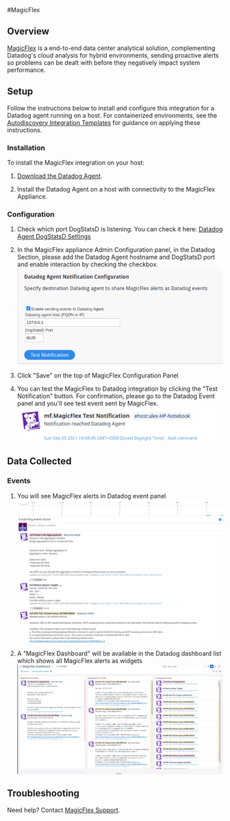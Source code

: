 #MagicFlex

## Overview

[MagicFlex][1] is a end-to-end data center analytical solution, complementing Datadog's cloud analysis for hybrid environments, sending proactive alerts so problems can be dealt with before they negatively impact system performance.
 

## Setup

Follow the instructions below to install and configure this integration for a Datadog agent running on a host. For containerized environments, see the [Autodiscovery Integration Templates][2] for guidance on applying these instructions.

### Installation

To install the MagicFlex integration on your host:

1. [Download the Datadog Agent](https://app.datadoghq.com/account/settings#agent).

2. Install the Datadog Agent on a host with connectivity to the MagicFlex Appliance.

### Configuration

1. Check which port DogStatsD is listening. You can check it here: [Datadog Agent DogStatsD Settings](https://docs.datadoghq.com/developers/dogstatsd/)

2. In the MagicFlex appliance Admin Configuration panel, in the Datadog Section, please add the Datadog Agent hostname and DogStatsD port and enable interaction by checking the checkbox.
![MagicFlex Configuration](images/dstat_cfg.png)

3. Click "Save" on the top of MagicFlex Configuration Panel

4. You can test the MagicFlex to Datadog integration by clicking the "Test Notification" button. For confirmation, please go to the Datadog Event panel and you'll see test event sent by MagicFlex.
![MagicFlex Test Event](images/notification.png)

## Data Collected

### Events 

1. You will see MagicFlex alerts in Datadog event panel
![MagicFlex Events](images/event_thread.png)

2. A "MagicFlex Dashboard" will be available in the Datadog dashboard list which shows all MagicFlex alerts as widgets
![MagicFlex Dashboard](images/datadog.png)

## Troubleshooting

Need help? Contact [MagicFlex Support][2].

[1]: http://https://www.magicflexsoftware.com/
[2]: https://www.magicflexsoftware.com/how-to-contact-support
